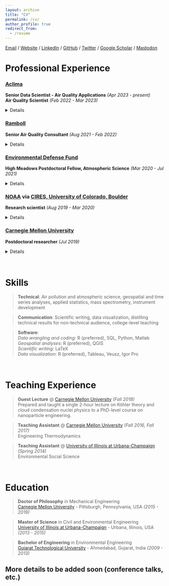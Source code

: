 ```yaml
---
layout: archive
title: "CV"
permalink: /cv/
author_profile: true
redirect_from:
  - /resume
---
```


[Email](mailto:rshah6192@gmail.com) / [Website](https://rishabhshah-92.github.io/) / [LinkedIn](https://www.linkedin.com/in/rishabh-shah-36196246/) / [GitHub](https://github.com/rishabhshah-92) / [Twitter](https://twitter.com/@rishabh_shah92) / [Google Scholar](https://scholar.google.com/citations?user=Xvv6SCsAAAAJ&hl=en) / [Mastodon](https://airpollution.science/@rishabh)

# Professional Experience

### [Aclima](https://aclima.io)
**Senior Data Scientist - Air Quality Applications** _(Apr 2023 - present)_ <br>
**Air Quality Scientist** _(Feb 2022 - Mar 2023)_
<details>
- Cross-disciplinary role between the Data Science team and Science Operations team<br>
- Development of novel, consumer-facing air quality data products, often involving consumer-raised health concerns as the starting point to perform hypothesis testing (A/B testing, geospatial and time series analysis, etc.)<br>
- Contributing to external facing reports, while grounding them in rigorous data science and atmospheric science <br>
- Contribute to regular operations (data review, calibration and performance evaluation of sensors)
</details>

### [Ramboll](https://ramboll.com/)
**Senior Air Quality Consultant** _(Aug 2021 - Feb 2022)_ <details>
Air pollutant emission inventories, dispersion, health risk assessment, compliance and permitting
</details>

### [Environmental Defense Fund](http://edf.org/)
**High Meadows Postdoctoral Fellow, Atmospheric Science** _(Mar 2020 - Jul 2021)_ <br>
<details>
GIS modeling and mapping of large mobile air monitoring datasets in London, UK and Cangzhou, China
</details>

### [NOAA](https://www.noaa.gov/) via [CIRES, University of Colorado, Boulder](https://cires.colorado.edu/)
**Research scientist** _(Aug 2019 - Mar 2020)_ <br>
<details>
Instrument development, laboratory experiments to study atmospheric chemistry of aerosols
</details>

### [Carnegie Mellon University](https://particulate-matter.cmu.edu/)
**Postdoctoral researcher** _(Jul 2019)_ 
<details>
Training graduate students on calibration, troubleshooting, maintenance of analytical instrumentation
</details>

# <br>Skills
> **Technical**: Air pollution and atmospheric science, geospatial and time series analyses, applied statistics, mass spectrometry, instrument development

> **Communication**: Scientific writing, data visualization, distilling technical results for non-technical audience, college-level teaching

> **Software**:<br>
_Data wrangling and coding_: R (preferred), SQL, Python, Matlab<br>
_Geospatial analyses_: R (preferred), QGIS<br>
_Scientific writing_: LaTeX<br>
_Data visualization_: R (preferred), Tableau, Veusz, Igor Pro

# <br>Teaching Experience
> **Guest Lecture** @ [Carnegie Mellon University](https://www.meche.engineering.cmu.edu/) _(Fall 2018)_ <br>
Prepared and taught a single 2-hour lecture on Köhler theory and cloud condensation nuclei physics to a PhD-level course on nanoparticle engineering.

> **Teaching Assistant** @ [Carnegie Mellon University](https://www.meche.engineering.cmu.edu/) _(Fall 2016, Fall 2017)_ <br>
Engineering Thermodynamics

> **Teaching Assistant** @ [University of Illinois at Urbana-Champaign](https://illinois.edu/) _(Spring 2014)_ <br>
Environmental Social Science

# <br>Education

> **Doctor of Philosophy** in Mechanical Engineering<br>
[Carnegie Mellon University](https://www.meche.engineering.cmu.edu/) - Pittsburgh, Pennsylvania, USA _(2015 - 2019)_

> **Master of Science** in Civil and Environmental Engineering<br>
[University of Illinois at Urbana-Champaign](https://cee.illinois.edu/) - Urbana, Illinois, USA _(2013 - 2015)_

> **Bachelor of Engineering** in Environmental Engineering<br>
[Gujarat Technological University](https://www.gtu.ac.in/) - Ahmedabad, Gujarat, India _(2009 - 2013)_

## More details to be added soon (conference talks, etc.)
